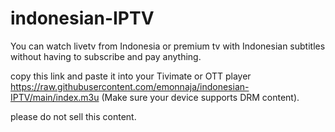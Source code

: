 # indonesian-IPTV

You can watch livetv from Indonesia or premium tv with Indonesian subtitles without having to subscribe and pay anything.

copy this link and paste it into your Tivimate or OTT player 
https://raw.githubusercontent.com/emonnaja/indonesian-IPTV/main/index.m3u
(Make sure your device supports DRM content).

please do not sell this content.
